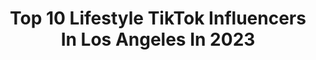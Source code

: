 ---
title: Top 10 Lifestyle TikTok Influencers In Los Angeles In 2023
description: >-
  Find top lifestyle TikTok influencers in Los Angeles in 2023. Most popular hashtags: #fyp #lifestyle #losangeles #ootd.
platform: TikTok
hits: 36
text_top: See the best TikTok profiles on inBeat.
text_bottom: Our search engine holds 36 TikTok influencers like this in Los Angeles, United States for you to contact.
profiles:
  - username: "cosette"
    fullname: >-
      cosette
    bio: >-
      hi ¨̮ welcome to my page! diy, lifestyle, fashion los angeles ❤️
    location: "United States"
    followers: 2300000
    engagement: 1705
    commentsToLikes: 0.007650
    id: ck7zo2x2ihagg0j784nsd54p8
    verified: true
    hashtags: "#experiment, #randomthings, #lifehack, #magic"
  - username: "daniellexvictoria"
    fullname: >-
      Danielle Victoria
    bio: >-
      𝑑𝑖𝑣𝑖𝑛𝑒 𝑒𝑛𝑒𝑟𝑔𝑦 𝑜𝑛𝑙𝑦 🕊
    location: "United States"
    followers: 67500
    engagement: 990
    commentsToLikes: 0.020093
    id: cka0me83juya90i78gvvmtj0z
    verified: false
    hashtags: "#foryou, #latina, #fyp, #travel"
  - username: "arthurtparra"
    fullname: >-
      Arthurparra
    bio: >-
      Fashion & Lifestyle IG : @arthurtparra Los Angeles
    location: "United States"
    followers: 38100
    engagement: 514
    commentsToLikes: 0.025555
    id: ck8z5ye1ejtgf0j78epi9g5dx
    verified: false
    hashtags: "#fashion, #outfitinspo, #fyp, #ootd"
  - username: "classicwatches"
    fullname: >-
      Classic Watches
    bio: >-
      Exploring watches & more Watch community | Luxury | Lifestyle 📍From Los Angeles
    location: "United States"
    followers: 4907
    engagement: 357
    commentsToLikes: 0.020223
    id: ck9fgsoh335r60j78836v0olq
    verified: false
    hashtags: "#lifestyle, #limitededition, #playwithme, #rolex"
  - username: "robbijan"
    fullname: >-
      Robbi Jan
    bio: >-
      women’s fashion, lifestyle & laughs 📍 Los Angeles / AUS Cooler on YT 👇🏽
    location: "United States"
    followers: 370700
    engagement: 715
    commentsToLikes: 0.016360
    id: ck9ro684mb1gl0j78cjil4vv1
    verified: false
    hashtags: "#style, #hope, #couple, #tiktokstyle"
  - username: "nikita_teterev"
    fullname: >-
      Nikita
    bio: >-
      Hi guys! My name is Nikita. 🇷🇺 I hope you enjoy what I'm doing 😉 INSTAGRAM @nikita_teterev 📸 Cirque Du Soleil 2017-2018 🎪
    location: "United States"
    followers: 27000
    engagement: 915
    commentsToLikes: 0.045153
    id: ck8nfdil6rgyv0j78xmmy9fbl
    verified: false
    hashtags: "#amazing, #flip, #fun, #moto"
  - username: "mariaaluisabb"
    fullname: >-
      MariaLuisa
    bio: >-
      IG: @mariaaluisabb Lifestyle | Fashion | Skincare Thelulubenavides@gmail.com
    location: "United States"
    followers: 16300
    engagement: 460
    commentsToLikes: 0.040134
    id: ckb9q730xlspj0j23xo0p4snq
    verified: false
    hashtags: "#california, #lifestyle, #beauty, #style"
  - username: "artshestakov"
    fullname: >-
      Artem Shestakov
    bio: >-
      Fine Art Photographer & Artist
    location: "United States"
    followers: 39200
    engagement: 881
    commentsToLikes: 0.035883
    id: ckb9mqml9g69y0j23ub1kozd3
    verified: true
    hashtags: "#florida, #fyp, #sportcar, #cars"
  - username: "nhlcoyotes"
    fullname: >-
      Arizona Coyotes
    bio: >-
      We do the hockey thing in the desert. 🌵
    location: "United States"
    followers: 75200
    engagement: 1539
    commentsToLikes: 0.025462
    id: ck98rkt4jb7eu0j78u853hp7p
    verified: true
    hashtags: "#hockey, #sports, #nhl, #reverseretro"
  - username: "shimarazipour"
    fullname: >-
      Shima Razipour
    bio: >-
      Realtor 🏡 Dog Mom Writer @youdidwhatinLA @sellwithshima
    location: "United States"
    followers: 10600
    engagement: 1415
    commentsToLikes: 0.026434
    id: ckacfg2izqt3z0i78ifvcd1hc
    verified: false
    hashtags: "#dog, #fyp, #holidays, #momlife"
---